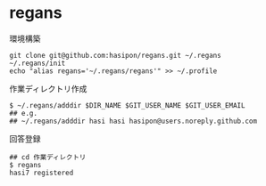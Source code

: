 # regans

環境構築
```
git clone git@github.com:hasipon/regans.git ~/.regans
~/.regans/init
echo "alias regans='~/.regans/regans'" >> ~/.profile
```

作業ディレクトリ作成
```
$ ~/.regans/adddir $DIR_NAME $GIT_USER_NAME $GIT_USER_EMAIL
## e.g.
## ~/.regans/adddir hasi hasi hasipon@users.noreply.github.com
```

回答登録
```
## cd 作業ディレクトリ
$ regans
hasi7 registered
```
